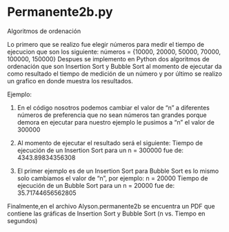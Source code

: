 # Permanente2b.py

Algoritmos de ordenación

Lo primero que se realizo fue elegir números para medir el tiempo de ejecucion que son los siguiente:
        números = {10000, 20000, 50000, 70000, 100000, 150000}
Despues se implemento en Python dos algoritmos de ordenación que son Insertion Sort y Bubble Sort 
al momento de ejecutar da como resultado el tiempo de medición de un número y por último 
se realizo un grafico en donde muestra los resultados.

Ejemplo:
1.	En el código nosotros podemos cambiar el valor de “n” a diferentes números de preferencia que no sean números tan grandes porque demora en ejecutar para nuestro ejemplo le pusimos a “n” el valor de 300000

2.	Al momento de ejecutar el resultado será el siguiente:
    Tiempo de ejecución de un Insertion Sort para un n = 300000 fue de: 4343.89834356308
    
3.	El primer ejemplo es de un Insertion Sort para Bubble Sort es lo mismo solo cambiamos el valor de “n”, por ejemplo:
    n = 20000
    Tiempo de ejecución de un Bubble Sort para un n = 20000 fue de: 35.71744656562805

Finalmente,en el archivo Alyson.permanente2b se encuentra un PDF que contiene las gráficas de Insertion Sort y Bubble Sort (n vs. Tiempo en segundos) 
